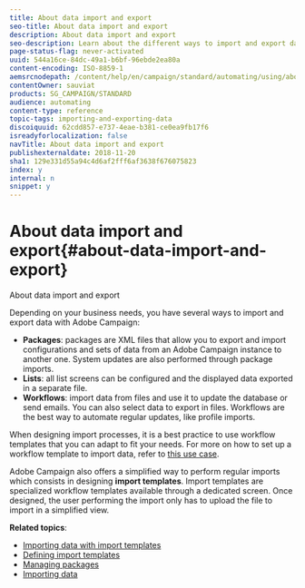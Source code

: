 ```yaml
---
title: About data import and export
seo-title: About data import and export
description: About data import and export
seo-description: Learn about the different ways to import and export data with Adobe Campaign.
page-status-flag: never-activated
uuid: 544a16ce-84dc-49a1-b6bf-96ebde2ea80a
content-encoding: ISO-8859-1
aemsrcnodepath: /content/help/en/campaign/standard/automating/using/about-data-import-and-export
contentOwner: sauviat
products: SG_CAMPAIGN/STANDARD
audience: automating
content-type: reference
topic-tags: importing-and-exporting-data
discoiquuid: 62cdd857-e737-4eae-b381-ce0ea9fb17f6
isreadyforlocalization: false
navTitle: About data import and export
publishexternaldate: 2018-11-20
sha1: 129e331d55a94c4d6af2fff6af3638f676075823
index: y
internal: n
snippet: y
---
```


# About data import and export{#about-data-import-and-export}

About data import and export

Depending on your business needs, you have several ways to import and export data with Adobe Campaign:

* **Packages**: packages are XML files that allow you to export and import configurations and sets of data from an Adobe Campaign instance to another one. System updates are also performed through package imports.
* **Lists**: all list screens can be configured and the displayed data exported in a separate file.
* **Workflows**: import data from files and use it to update the database or send emails. You can also select data to export in files. Workflows are the best way to automate regular updates, like profile imports.

When designing import processes, it is a best practice to use workflow templates that you can adapt to fit your needs. For more on how to set up a workflow template to import data, refer to [this use case](../../automating/using/importing-data.md#example--import-workflow-template).

Adobe Campaign also offers a simplified way to perform regular imports which consists in designing **import templates**. Import templates are specialized workflow templates available through a dedicated screen. Once designed, the user performing the import only has to upload the file to import in a simplified view.

**Related topics**:

* [Importing data with import templates](../../automating/using/importing-data-with-import-templates.md)
* [Defining import templates](../../automating/using/defining-import-templates.md)
* [Managing packages](../../automating/using/managing-packages.md)
* [Importing data](../../automating/using/importing-data.md)

